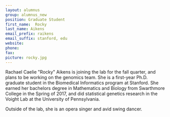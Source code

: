 ```yaml
---
layout: alumnus
group: alumnus_new
position: Graduate Student
first_name:  Rocky
last_name: Aikens
email_prefix: raikens
email_suffix: stanford, edu
website:
phone:
fax:
picture: rocky.jpg
---
```


Rachael Caelie "Rocky" Aikens is joining the lab for the fall quarter, and plans to be working on the genomics team.  She is a first-year Ph.D. graduate student in the  Biomedical Informatics program at Stanford.  She earned her bachelors degree in Mathematics and Biology from Swarthmore College in the Spring of 2017, and did statistical genetics research in the Voight Lab at the University of Pennsylvania.

Outside of the lab, she is an opera singer and avid swing dancer.
